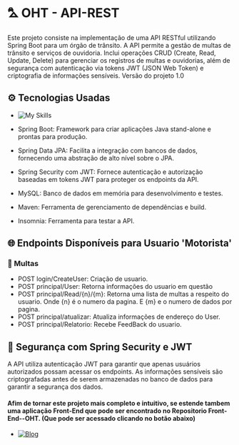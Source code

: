 # ⛍ OHT - API-REST 
Este projeto consiste na implementação de uma API RESTful utilizando Spring Boot para um órgão de trânsito. A API permite a gestão de multas de trânsito e serviços de ouvidoria. Inclui operações CRUD (Create, Read, Update, Delete) para gerenciar os registros de multas e ouvidorias, além de segurança com autenticação via tokens JWT (JSON Web Token) e criptografia de informações sensíveis. Versão do projeto 1.0

## ⚙️ Tecnologias Usadas 

- ![My Skills](https://skillicons.dev/icons?i=java,spring,mysql) 

- Spring Boot: Framework para criar aplicações Java stand-alone e prontas para produção.
  
- Spring Data JPA: Facilita a integração com bancos de dados, fornecendo uma abstração de alto nível sobre o JPA.
  
- Spring Security com JWT: Fornece autenticação e autorização baseadas em tokens JWT para proteger os endpoints da API.
  
- MySQL: Banco de dados em memória para desenvolvimento e testes.
  
- Maven: Ferramenta de gerenciamento de dependências e build.
  
- Insomnia: Ferramenta para testar a API.
  
## 🌐 Endpoints Disponíveis para Usuario 'Motorista'

### 📜 Multas

- POST login/CreateUser: Criação de usuario.
- POST principal/User: Retorna informações do usuario em questão
- POST principal/Read/{n}/{m}: Retorna uma lista de multas a respeito do usuario. Onde {n} é o numero da pagina. E {m} e o numero de dados por pagina.
- POST principal/atualizar: Atualiza informações de endereço do User.
- POST principal/Relatorio: Recebe FeedBack do usuario.

## 🚨 Segurança com Spring Security e JWT

A API utiliza autenticação JWT para garantir que apenas usuários autorizados possam acessar os endpoints.
As informações sensíveis são criptografadas antes de serem armazenadas no banco de dados para garantir a segurança dos dados.

#### Afim de tornar este projeto mais completo e intuitivo, se estende tambem uma aplicação Front-End que pode ser encontrado no Repositorio Front-End--OHT. (Que pode ser acessado clicando no botão abaixo)

- [![Blog](https://img.shields.io/website-up-down-green-red/http/monip.org.svg)](https://github.com/AlisonMartinss/Front-End--OHT)


